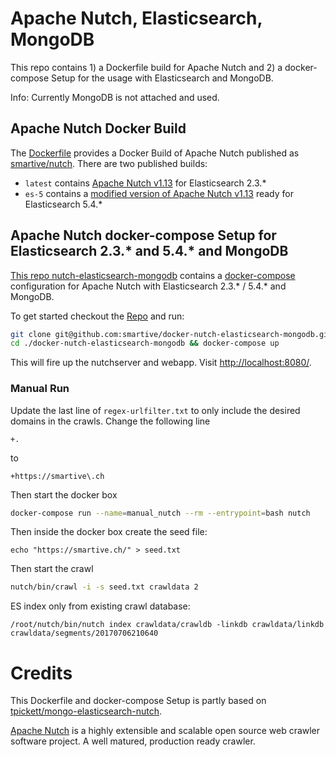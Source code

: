# Apache Nutch, Elasticsearch, MongoDB
This repo contains 1) a Dockerfile build for Apache Nutch and 2) a docker-compose Setup for the usage with Elasticsearch and MongoDB.

Info: Currently MongoDB is not attached and used.

## Apache Nutch Docker Build
The [Dockerfile](./nutch/Dockerfile) provides a Docker Build of Apache Nutch published as [smartive/nutch](https://hub.docker.com/r/smartive/nutch/).
There are two published builds:
- `latest` contains [Apache Nutch v1.13](https://github.com/apache/nutch/tree/release-1.13) for Elasticsearch 2.3.*
- `es-5` contains a [modified version of Apache Nutch v1.13](https://github.com/smartive/nutch/tree/feature/es-5) ready for Elasticsearch 5.4.*

## Apache Nutch docker-compose Setup for Elasticsearch 2.3.* and 5.4.* and MongoDB

[This repo nutch-elasticsearch-mongodb](https://github.com/smartive/docker-nutch-elasticsearch-mongodb) contains a [docker-compose](https://github.com/smartive/docker-nutch-elasticsearch-mongodb/blob/master/docker-compose.yml) configuration for Apache Nutch with Elasticsearch 2.3.* / 5.4.* and MongoDB.

To get started checkout the [Repo](https://github.com/smartive/docker-nutch-elasticsearch-mongodb) and run:
 
```bash
git clone git@github.com:smartive/docker-nutch-elasticsearch-mongodb.git
cd ./docker-nutch-elasticsearch-mongodb && docker-compose up
```

This will fire up the nutchserver and webapp. Visit [http://localhost:8080/](http://localhost:8080/).

### Manual Run 

Update the last line of `regex-urlfilter.txt` to only include the desired domains in the crawls. Change the following line

```
+.
```

to

```
+https://smartive\.ch
```

Then start the docker box

```bash
docker-compose run --name=manual_nutch --rm --entrypoint=bash nutch
```

Then inside the docker box create the seed file:
```
echo "https://smartive.ch/" > seed.txt
```

Then start the crawl
```bash
nutch/bin/crawl -i -s seed.txt crawldata 2
```

ES index only from existing crawl database:
```
/root/nutch/bin/nutch index crawldata/crawldb -linkdb crawldata/linkdb crawldata/segments/20170706210640
```

# Credits
This Dockerfile and docker-compose Setup is partly based on [tpickett/mongo-elasticsearch-nutch](https://github.com/tpickett/mongo-elasticsearch-nutch).

[Apache Nutch](http://nutch.apache.org/) is a highly extensible and scalable open source web crawler software project. A well matured, production ready crawler.

